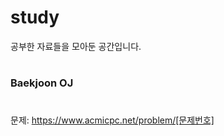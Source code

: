# study
공부한 자료들을 모아둔 공간입니다.


  
    
    
#
### Baekjoon OJ
#
문제: https://www.acmicpc.net/problem/[문제번호]

